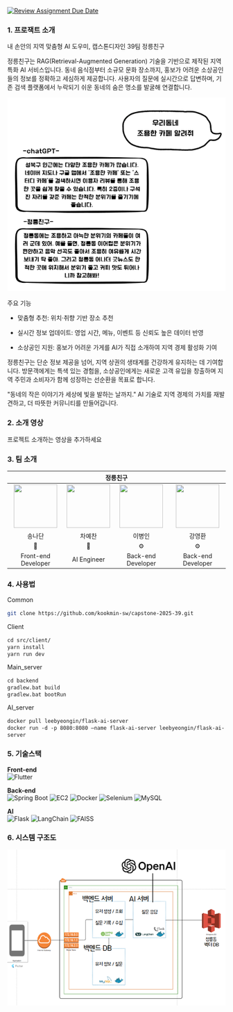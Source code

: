 [![Review Assignment Due Date](https://classroom.github.com/assets/deadline-readme-button-22041afd0340ce965d47ae6ef1cefeee28c7c493a6346c4f15d667ab976d596c.svg)](https://classroom.github.com/a/gFPznrUY)
### 1. 프로잭트 소개

내 손안의 지역 맞춤형 AI 도우미, 캡스톤디자인 39팀 정릉친구

정릉친구는 RAG(Retrieval-Augmented Generation) 기술을 기반으로 제작된 지역 특화 AI 서비스입니다. 동네 음식점부터 소규모 문화 장소까지, 홍보가 어려운 소상공인들의 정보를 정확하고 세심하게 제공합니다. 사용자의 질문에 실시간으로 답변하며, 기존 검색 플랫폼에서 누락되기 쉬운 동네의 숨은 명소를 발굴해 연결합니다.

![Image](./ex.png)

주요 기능

- 맞춤형 추천: 위치·취향 기반 장소 추천

- 실시간 정보 업데이트: 영업 시간, 메뉴, 이벤트 등 신뢰도 높은 데이터 반영

- 소상공인 지원: 홍보가 어려운 가게를 AI가 직접 소개하여 지역 경제 활성화 기여

정릉친구는 단순 정보 제공을 넘어, 지역 상권의 생태계를 건강하게 유지하는 데 기여합니다. 방문객에게는 특색 있는 경험을, 소상공인에게는 새로운 고객 유입을 창출하며 지역 주민과 소비자가 함께 성장하는 선순환을 목표로 합니다.

"동네의 작은 이야기가 세상에 빛을 발하는 날까지."
AI 기술로 지역 경제의 가치를 재발견하고, 더 따뜻한 커뮤니티를 만들어갑니다.

### 2. 소개 영상

프로젝트 소개하는 영상을 추가하세요

### 3. 팀 소개

<div align='center'>
  
<table>
    <thead>
        <tr>
            <th colspan="5"> 정릉친구 </th>
        </tr>
    </thead>
    <tbody>
         <tr>
           <td align='center'><a href="https://github.com/NathnSong" target='_blank'><img src="https://avatars.githubusercontent.com/u/198164727?s=88&v=4" width="100" height="100"></td>
           <td align='center'><a href="https://github.com/3004yechan" target='_blank'><img src="https://avatars.githubusercontent.com/u/62199985?v=4" width="100" height="100"></td>
           <td align='center'><a href="https://github.com/LEEByeongIn" target='_blank'><img src="https://avatars.githubusercontent.com/u/173124103?s=88&v=4" width="100" height="100"></td>
           <td align='center'><a href="https://github.com/KYH-ha" target='_blank'><img src="https://avatars.githubusercontent.com/u/203066826?s=88&v=4" width="100" height="100"></td>
         </tr>
         <tr>
           <td align='center'>송나단</td>
           <td align='center'>차예찬</td>
           <td align='center'>이병인</td>
           <td align='center'>강영환</td>
         </tr>
         <tr>
           <td align='center'>🎨</td>
           <td align='center'>🤖</td>
           <td align='center'>⚙️</td>
           <td align='center'>⚙️</td>
         </tr>
         <tr>
           <td align='center'>Front-end Developer</td>
           <td align='center'>AI Engineer</td>
           <td align='center'>Back-end Developer</td>
           <td align='center'>Back-end Developer</td>
         </tr>
    </tbody>
</table>

</div> 

### 4. 사용법

Common
```bash
git clone https://github.com/kookmin-sw/capstone-2025-39.git
```

Client
<div markdown="1">

    cd src/client/ 
    yarn install
    yarn run dev

</div>

Main_server
<div markdown="1">
    
    cd backend
    gradlew.bat build
    gradlew.bat bootRun

</div>

AI_server
<div markdown="1">

    docker pull leebyeongin/flask-ai-server
    docker run -d -p 8080:8080 —name flask-ai-server leebyeongin/flask-ai-server

</div>

### 5. 기술스택

**Front-end**<br>
![Flutter](https://img.shields.io/badge/Flutter-02569B?style=for-the-badge&logo=flutter&logoColor=white)


**Back-end**<br> 
![Spring Boot](https://img.shields.io/badge/SpringBoot-6DB33F?style=for-the-badge&logo=springboot&logoColor=white)
![EC2](https://img.shields.io/badge/AWS_EC2-FF9900?style=for-the-badge&logo=amazonec2&logoColor=white) ![Docker](https://img.shields.io/badge/Docker-2496ED?style=for-the-badge&logo=docker&logoColor=white) ![Selenium](https://img.shields.io/badge/Selenium-43B02A?style=for-the-badge&logoColor=white) ![MySQL](https://img.shields.io/badge/MySQL-4479A1?style=for-the-badge&logo=mysql&logoColor=white)


**AI**<br> 
![Flask](https://img.shields.io/badge/Flask-000000?style=for-the-badge&logo=flask&logoColor=white) ![LangChain](https://img.shields.io/badge/LangChain-00B3EC?style=for-the-badge&logoColor=white)
![FAISS](https://img.shields.io/badge/FAISS-2E9AFE?style=for-the-badge&logoColor=white)

### 6. 시스템 구조도
<img src="./docs/images/system-architecture2.png" width="800"/>


